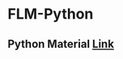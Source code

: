 # FLM-Python

## Python Material [Link](https://docs.google.com/document/d/1fHusJB1fF_xK8oXEESkJsEV5SR5wryEY4z8ID2sOmpQ/edit?usp=sharing)
